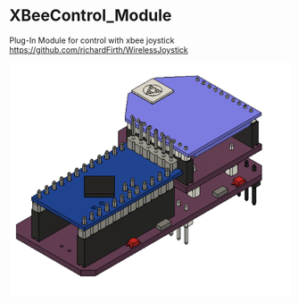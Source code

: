 # XBeeControl_Module

Plug-In Module for control with xbee joystick 
https://github.com/richardFirth/WirelessJoystick 

![Screenshot](XbeeBoard.png)  
